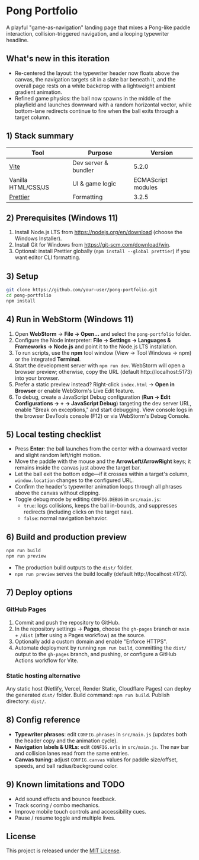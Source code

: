 # Pong Portfolio

A playful "game-as-navigation" landing page that mixes a Pong-like paddle interaction, collision-triggered navigation, and a looping typewriter headline.

## What's new in this iteration

- Re-centered the layout: the typewriter header now floats above the canvas, the navigation targets sit in a slate bar beneath it, and the overall page rests on a white backdrop with a lightweight ambient gradient animation.
- Refined game physics: the ball now spawns in the middle of the playfield and launches downward with a random horizontal vector, while bottom-lane redirects continue to fire when the ball exits through a target column.

## 1) Stack summary

| Tool | Purpose | Version |
| --- | --- | --- |
| [Vite](https://vitejs.dev/) | Dev server & bundler | 5.2.0 |
| Vanilla HTML/CSS/JS | UI & game logic | ECMAScript modules |
| [Prettier](https://prettier.io/) | Formatting | 3.2.5 |

## 2) Prerequisites (Windows 11)

1. Install Node.js LTS from https://nodejs.org/en/download (choose the Windows Installer).
2. Install Git for Windows from https://git-scm.com/download/win.
3. Optional: install Prettier globally (`npm install --global prettier`) if you want editor CLI formatting.

## 3) Setup

```bash
git clone https://github.com/your-user/pong-portfolio.git
cd pong-portfolio
npm install
```

## 4) Run in WebStorm (Windows 11)

1. Open **WebStorm** → **File → Open…** and select the `pong-portfolio` folder.
2. Configure the Node interpreter: **File → Settings → Languages & Frameworks → Node.js** and point it to the Node.js LTS installation.
3. To run scripts, use the **npm** tool window (View → Tool Windows → npm) or the integrated **Terminal**.
4. Start the development server with `npm run dev`. WebStorm will open a browser preview; otherwise, copy the URL (default http://localhost:5173) into your browser.
5. Prefer a static preview instead? Right-click `index.html` → **Open in Browser** or enable WebStorm's Live Edit feature.
6. To debug, create a JavaScript Debug configuration (**Run → Edit Configurations → + → JavaScript Debug**) targeting the dev server URL, enable "Break on exceptions," and start debugging. View console logs in the browser DevTools console (F12) or via WebStorm's Debug Console.

## 5) Local testing checklist

- Press **Enter**: the ball launches from the center with a downward vector and slight random left/right motion.
- Move the paddle with the mouse and the **ArrowLeft/ArrowRight** keys; it remains inside the canvas just above the target bar.
- Let the ball exit the bottom edge—if it crosses within a target's column, `window.location` changes to the configured URL.
- Confirm the header's typewriter animation loops through all phrases above the canvas without clipping.
- Toggle debug mode by editing `CONFIG.DEBUG` in `src/main.js`:
  - `true`: logs collisions, keeps the ball in-bounds, and suppresses redirects (including clicks on the target nav).
  - `false`: normal navigation behavior.

## 6) Build and production preview

```bash
npm run build
npm run preview
```

- The production build outputs to the `dist/` folder.
- `npm run preview` serves the build locally (default http://localhost:4173).

## 7) Deploy options

### GitHub Pages

1. Commit and push the repository to GitHub.
2. In the repository settings → **Pages**, choose the `gh-pages` branch or `main` + `/dist` (after using a Pages workflow) as the source.
3. Optionally add a custom domain and enable "Enforce HTTPS".
4. Automate deployment by running `npm run build`, committing the `dist/` output to the `gh-pages` branch, and pushing, or configure a GitHub Actions workflow for Vite.

### Static hosting alternative

Any static host (Netlify, Vercel, Render Static, Cloudflare Pages) can deploy the generated `dist/` folder. Build command: `npm run build`. Publish directory: `dist/`.

## 8) Config reference

- **Typewriter phrases**: edit `CONFIG.phrases` in `src/main.js` (updates both the header copy and the animation cycle).
- **Navigation labels & URLs**: edit `CONFIG.urls` in `src/main.js`. The nav bar and collision lanes read from the same entries.
- **Canvas tuning**: adjust `CONFIG.canvas` values for paddle size/offset, speeds, and ball radius/background color.

## 9) Known limitations and TODO

- Add sound effects and bounce feedback.
- Track scoring / combo mechanics.
- Improve mobile touch controls and accessibility cues.
- Pause / resume toggle and multiple lives.

## License

This project is released under the [MIT License](./LICENSE).
